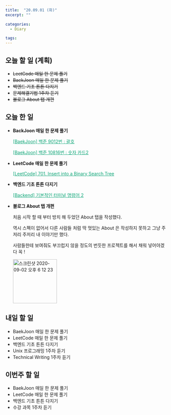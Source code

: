 ```yaml
---
title:  "20.09.01 (화)"
excerpt: ""

categories:
  - Diary

tags:
---
```


## 오늘 할 일 (계획)

- ~~LeetCode 매일 한 문제 풀기~~
- ~~BaekJoon 매일 한 문제 풀기~~
- ~~백엔드 기초 튼튼 다지기~~
- ~~문제해결기법 1주차 듣기~~
- ~~블로그 About 탭 개편~~

## 오늘 한 일

- **BackJoon 매일 한 문제 풀기**

  <a href="https://nam-ki-bok.github.io/baekjoon/Baek_Parenthesis/" style="color:#0FA678">[BaekJoon] 백준 9012번 : 괄호</a>

  <a href="https://nam-ki-bok.github.io/baekjoon/Baek_NumCard2/" style="color:#0FA678">[BaekJoon] 백준 10816번 : 숫자 카드2</a>

- **LeetCode 매일 한 문제 풀기**

  <a href="https://nam-ki-bok.github.io/leetcode/Leet_MakeBST2/" style="color:#0FA678">[LeetCode] 701. Insert into a Binary Search Tree</a>

- **백엔드 기초 튼튼 다지기**

  <a href="https://nam-ki-bok.github.io/backend/Backend_12/" style="color:#0FA678">[Backend] 기본적인 터미널 명령어 2</a>

- **블로그 About 탭 개편**

  처음 시작 할 때 부터 방치 해 두었던 About 탭을 작성했다.

  역시 스펙이 없어서 다른 사람들 처럼 딱 멋있는 About 은 작성하지 못하고 그냥 주저리 주저리 내 이야기만 했다.

  사람들한테 보여줘도 부끄럽지 않을 정도의 번듯한 프로젝트를 해서 채워 넣어야겠다 꼭 !
  
  <img width="137" alt="스크린샷 2020-09-02 오후 6 12 23" src="https://user-images.githubusercontent.com/54533309/91962705-daf26100-ed47-11ea-8344-019b15a58f68.png">

## 내일 할 일

- BaekJoon 매일 한 문제 풀기
- LeetCode 매일 한 문제 풀기
- 백엔드 기초 튼튼 다지기
- Unix 프로그래밍 1주차 듣기
- Technical Writing 1주차 듣기

## 이번주 할 일

- BaekJoon 매일 한 문제 풀기
- LeetCode 매일 한 문제 풀기
- 백엔드 기초 튼튼 다지기
- 수강 과목 1주차 듣기
